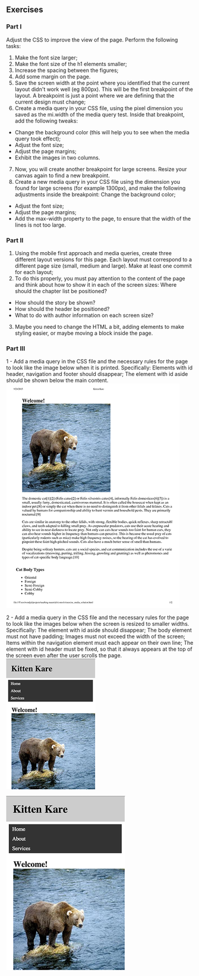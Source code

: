 ## Exercises

### Part I

Adjust the CSS to improve the view of the page.
Perform the following tasks:
1. Make the font size larger;
2. Make the font size of the h1 elements smaller;
3. Increase the spacing between the figures;
4. Add some margin on the page.
5. Save the screen width at the point where you identified that the current layout didn't work well (eg 800px). This will be the first breakpoint of the layout. A breakpoint is just a point where we are defining that the current design must change;
6. Create a media query in your CSS file, using the pixel dimension you saved as the mi.width of the media query test. Inside that breakpoint, add the following tweaks:
* Change the background color (this will help you to see when the media query took effect);
* Adjust the font size;
* Adjust the page margins;
* Exhibit the images in two columns.
7. Now, you will create another breakpoint for large screens. Resize your canvas again to find a new breakpoint.
8. Create a new media query in your CSS file using the dimension you found for large screens (for example 1300px), and make the following adjustments inside the breakpoint:
Change the background color;
* Adjust the font size;
* Adjust the page margins;
* Add the max-width property to the page, to ensure that the width of the lines is not too large.

### Part II

1. Using the mobile first approach and media queries, create three different layout versions for this page. Each layout must correspond to a different page size (small, medium and large). Make at least one commit for each layout;
2. To do this properly, you must pay attention to the content of the page and think about how to show it in each of the screen sizes:
Where should the chapter list be positioned?
* How should the story be shown?
* How should the header be positioned?
* What to do with author information on each screen size?
3. Maybe you need to change the HTML a bit, adding elements to make styling easier, or maybe moving a block inside the page.

### Part III

1 - Add a media query in the CSS file and the necessary rules for the page to look like the image below when it is printed. Specifically:
Elements with id header, navigation and footer should disappear;
The element with id aside should be shown below the main content.
![Example](images/image-printer.webp)

2 - Add a media query in the CSS file and the necessary rules for the page to look like the images below when the screen is resized to smaller widths. Specifically:
The element with id aside should disappear;
The body element must not have padding;
Images must not exceed the width of the screen;
Items within the navigation element must each appear on their own line;
The element with id header must be fixed, so that it always appears at the top of the screen even after the user scrolls the page.
![Example](images/image-01.webp)

![Example](images/image-02.webp)
